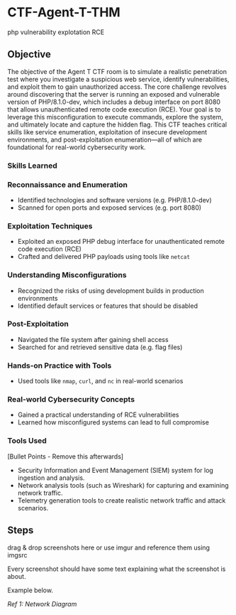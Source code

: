 # CTF-Agent-T-THM
php vulnerability explotation RCE

## Objective
The objective of the Agent T CTF room is to simulate a realistic penetration test where you investigate a suspicious web service, identify vulnerabilities, and exploit them to gain unauthorized access. The core challenge revolves around discovering that the server is running an exposed and vulnerable version of PHP/8.1.0-dev, which includes a debug interface on port 8080 that allows unauthenticated remote code execution (RCE). Your goal is to leverage this misconfiguration to execute commands, explore the system, and ultimately locate and capture the hidden flag. This CTF teaches critical skills like service enumeration, exploitation of insecure development environments, and post-exploitation enumeration—all of which are foundational for real-world cybersecurity work.

### Skills Learned
### Reconnaissance and Enumeration
- Identified technologies and software versions (e.g. PHP/8.1.0-dev)
- Scanned for open ports and exposed services (e.g. port 8080)

### Exploitation Techniques
- Exploited an exposed PHP debug interface for unauthenticated remote code execution (RCE)
- Crafted and delivered PHP payloads using tools like `netcat`

### Understanding Misconfigurations
- Recognized the risks of using development builds in production environments
- Identified default services or features that should be disabled

### Post-Exploitation
- Navigated the file system after gaining shell access
- Searched for and retrieved sensitive data (e.g. flag files)

### Hands-on Practice with Tools
- Used tools like `nmap`, `curl`, and `nc` in real-world scenarios

### Real-world Cybersecurity Concepts
- Gained a practical understanding of RCE vulnerabilities
- Learned how misconfigured systems can lead to full compromise

### Tools Used
[Bullet Points - Remove this afterwards]

- Security Information and Event Management (SIEM) system for log ingestion and analysis.
- Network analysis tools (such as Wireshark) for capturing and examining network traffic.
- Telemetry generation tools to create realistic network traffic and attack scenarios.

## Steps
drag & drop screenshots here or use imgur and reference them using imgsrc

Every screenshot should have some text explaining what the screenshot is about.

Example below.

*Ref 1: Network Diagram*
